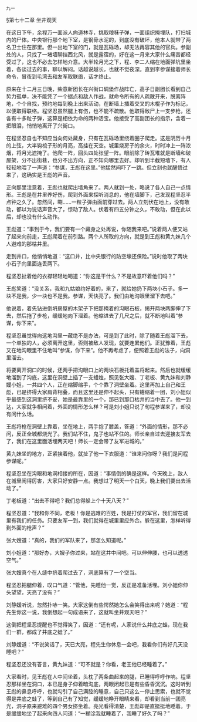     九一 

   §第七十二章 坐井观天

   在这日下午，余程万一面派人向道林寺，挑取粮秣子弹，一面组织掩埋队，打扫城内的尸体。中央银行那个地下室，是钢骨水泥的，到底没有破坏，他本人就带了两名卫士住在那里。但一出地下室的门，就是瓦砾场，却无法再容其他的官兵。参副处的人，只找了一堵墙聊挡西北风，就是露宿的，好在这一月来大家什么痛苦都经受过了，这也不必去怎样地介意。大半轮月光之下，程、李二人缩在地面弹坑里坐着，各谈过去的事，聊以解闷。话越说越长，也就不觉夜深。直到李参谋接着师长命令，冒夜到毛湾去和友军取联络，话才终止。

   原来在十二月三日晚，柴意新团长在兴街口碉堡作战阵亡，高子日副团长看到自己势力孤单，决不能凭了一个据点和敌人作战，就命令所有的人疏散开来，脱离阵地，个个自找，预约地每到晚上出来活动，在断墙上插着交叉的木棍子作为标记，以便取得联络。程坚忍虽然腿上有伤，也不能不疏散。他取得敌尸上一支步枪，还各有十多粒子弹，这算是相依为命的两种活宝。他接受了高副团长的指示，含着一把眼泪，悄悄地离开了兴街口。

   在程坚忍自也不知应当向何处藏身，只有在瓦砾场里绕着圈子爬走。这是阴历十月的上弦，大半钩梳子形的月亮，高挂在天空。城里烧房子的余火，时时冲上一阵浓烟，将月光遮掩了。他爬一阵，回头四处张望一阵。眼前除了砖瓦堆就是断墙和破屋架，分不出街巷，也分不出方向，正不知向哪里去好。却听到半截短墙下，有人轻轻地喂了一声道：“参谋，王彪在这里。”他猛然间吓了一跳。但立刻也就醒悟过来了，这确实是王彪的声音。

   正向那里注意着，王彪也就爬出墙角来了。两人就到一处，略说了各人自己一点情形。王彪是在井里养好伤，爬到外面来探听消息的，他在墙脚下，己发现程坚忍半点钟之久了。忽然间，唰……一粒子弹由面前穿过去。两人立刻伏在地上，没有敢动，都以为说话声音大了，惊动了敌人。伏着有四五分钟之久，不敢动，但在此以后，却也没有什么动作。

   王彪道：“事到于今，我们要有一个藏身之处再说，你随我来吧。”说着两人便又站了起来向前走，王彪爬着在前引路。两个人所取的方向，就是到王彪和黄九妹几个人避难的那枯井里。

   走到井口，他悄悄地道：“这口井，比中央银行的防空壕还保险。”说时他取了两块小石子向里面连丢两下。

   程坚忍扯着他的衣襟轻轻地喝道：“你这是干什么？不是故意吓着他们吗？”

   王彪笑道：“没关系，我和九姑娘约好着的，来了，就给她扔下两块小石子。多一块不是我，少一块也不是我。参谋，天快亮了。我们由地沟眼里溜下去吧。”

   他说着，着先钻进倒坍房屋的木架子下把那掩着的沟眼石板，揭开两块两脚伸了下去，然后拖了步枪，缓缓地向下溜着。他缩进去了几尺之后，就不断地叫着“参谋，你下来”。

   程坚忍虽觉得向这地沟里一藏绝不是办法，可是到了此时，除了随着王彪溜下去，一个单独的人，必须离开这里，否则被敌人发现，就要连累他们。正犹豫着，王彪又在地沟眼里不住地叫“参谋，你下来”。他不再考虑了，便照着王彪的法子，向洞里溜去。

   将要离开洞口的时候，还两手把沟眼口上的两块石板托着盖将起来。然后也就缓缓地溜到了沟底，这里在洞壁上插了一支蜡烛，照见张大嫂、丁老板、黄九妹和刘静嫒小姐，一共四个人，正在缩脚缩手，个个靠了洞壁坐着。这里再加上自己和王彪，已是挤得大家肩背相叠，而且这里还是伸不起头，只有蜷缩着一团，刘小姐似乎最感到这洞里挤不妥，她是最靠里的一个，那已到那口枯井的当中去了。他一到达，大家就争相问着，外面的情形怎么样？可是刘小姐只说了句程参谋来了，却没有问什么话。

   王彪将枪在洞壁上靠着，坐在地上，两手抱了膝盖，答道：“外面的情形，那不必问，反正全城都烧光了。我们站不住，鬼子也站不住的。师长亲自过去迎接友军去了，我们在这里面活埋两天吧！师长一定会带了友军进城的。”

   黄九妹坐的地方，正紧挨着他，就扯了他一下衣服道：“谁来问你呀？我们是问程参谋呢。”

   程坚忍坐在沟眼和地洞相接的所在，因道：“事情倒的确是这样。今天晚上，敌人在城里闹得厉害，大家只好安静一点。我想过了明天一个白天，晚上我们要出去活动了。”

   丁老板道：“出去不得吧？我们总得躲上个十天八天？”

   程坚忍道：“我和你不同，老板！你是逃难的百姓，我是打仗的军官，我们留在城里有我们的任务。只要友军一到，我们就得在城里里应外合。躲在这里，怎样听得到外面的枪声？”

   张大嫂道：“真的，我们的军队来了，那怎么知道呢。”

   刘小姐道：“那好办，大嫂子你过来，站在这井中间吧。可以伸伸腰，也可以透透空气。”

   张大嫂真个在人缝中挤着爬过去了，洞底算有了一个空当。

   程坚忍把腿伸着，叹口气道：“管他，先睡他一觉，反正是准备活埋。刘小姐你伸头望望，天亮了没有？”

   刘静媛听说，忽然扑哧一笑。大家这倒有些愕然她怎么会笑得出来呢？她道：“程先生你这一说，我倒想起一句成语来了，这就叫坐井观天吧？”

   这倒把程坚忍提醒也不觉得笑了，因道：“还有呢，人家说什么井底之蛙，现在我们一群，都成了井底之蛙了。”

   刘静嫒道：“不说笑话了，天已大亮，程先生你休息一会吧，我看你们有好几天没睡吧？”

   程坚忍还没有答言，黄九妹道：“可不就是？你看，老王他已经睡着了。”

   大家看时，见王彪在人中间坐着，头枕了两条曲起来的腿，已睡得呼呼作响。程坚忍那样坐在洞口，本已是身子仰着暗沟底，两眼闭起已是有些昏昏沉沉。这时听到王彪的鼻息呼呼，也就勾引了自己满腔的睡意，自己只这么一停止思索，也就不觉得是井底之蛙了，等到自己有了知觉，缓缓地睁开眼睛来看，却看到当前一团亮光，洞子原来避难的四个男女挤坐着。亮光看得清楚，王彪却是直挺挺地睡着。于是缓缓地坐了起来向四人问道：“一糊涂我就睡着了，我睡了好久了吗？”

